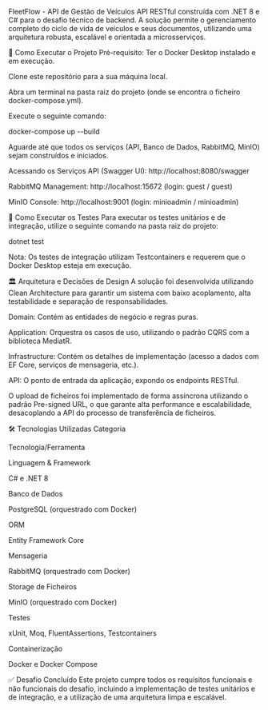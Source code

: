﻿FleetFlow - API de Gestão de Veículos
API RESTful construída com .NET 8 e C# para o desafio técnico de backend. A solução permite o gerenciamento completo do ciclo de vida de veículos e seus documentos, utilizando uma arquitetura robusta, escalável e orientada a microsserviços.

🚀 Como Executar o Projeto
Pré-requisito: Ter o Docker Desktop instalado e em execução.

Clone este repositório para a sua máquina local.

Abra um terminal na pasta raiz do projeto (onde se encontra o ficheiro docker-compose.yml).

Execute o seguinte comando:

docker-compose up --build

Aguarde até que todos os serviços (API, Banco de Dados, RabbitMQ, MinIO) sejam construídos e iniciados.

Acessando os Serviços
API (Swagger UI): http://localhost:8080/swagger

RabbitMQ Management: http://localhost:15672 (login: guest / guest)

MinIO Console: http://localhost:9001 (login: minioadmin / minioadmin)

🧪 Como Executar os Testes
Para executar os testes unitários e de integração, utilize o seguinte comando na pasta raiz do projeto:

dotnet test

Nota: Os testes de integração utilizam Testcontainers e requerem que o Docker Desktop esteja em execução.

🏛️ Arquitetura e Decisões de Design
A solução foi desenvolvida utilizando Clean Architecture para garantir um sistema com baixo acoplamento, alta testabilidade e separação de responsabilidades.

Domain: Contém as entidades de negócio e regras puras.

Application: Orquestra os casos de uso, utilizando o padrão CQRS com a biblioteca MediatR.

Infrastructure: Contém os detalhes de implementação (acesso a dados com EF Core, serviços de mensageria, etc.).

API: O ponto de entrada da aplicação, expondo os endpoints RESTful.

O upload de ficheiros foi implementado de forma assíncrona utilizando o padrão Pre-signed URL, o que garante alta performance e escalabilidade, desacoplando a API do processo de transferência de ficheiros.

🛠️ Tecnologias Utilizadas
Categoria

Tecnologia/Ferramenta

Linguagem & Framework

C# e .NET 8

Banco de Dados

PostgreSQL (orquestrado com Docker)

ORM

Entity Framework Core

Mensageria

RabbitMQ (orquestrado com Docker)

Storage de Ficheiros

MinIO (orquestrado com Docker)

Testes

xUnit, Moq, FluentAssertions, Testcontainers

Containerização

Docker e Docker Compose

✅ Desafio Concluído
Este projeto cumpre todos os requisitos funcionais e não funcionais do desafio, incluindo a implementação de testes unitários e de integração, e a utilização de uma arquitetura limpa e escalável.